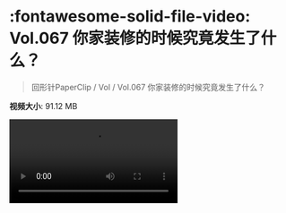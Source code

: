 # :fontawesome-solid-file-video: Vol.067 你家装修的时候究竟发生了什么？

> 回形针PaperClip / Vol / Vol.067 你家装修的时候究竟发生了什么？

**视频大小**: 91.12 MB

<div class="video"><video src="https://file.hsyhx.top/archive/PaperClip/Vol/067.mp4" controls preload>🤔 您的浏览器不支持 video 标签</video></div>